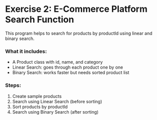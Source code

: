 # Exercise 2: E-Commerce Platform Search Function

This program helps to search for products by productId using linear and binary search.

### What it includes:
- A Product class with id, name, and category
- Linear Search: goes through each product one by one
- Binary Search: works faster but needs sorted product list

### Steps:
1. Create sample products
2. Search using Linear Search (before sorting)
3. Sort products by productId
4. Search using Binary Search (after sorting)